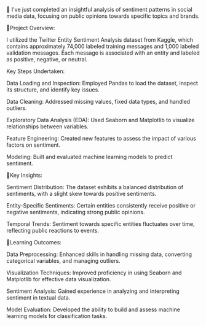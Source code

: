 💢 I've just completed an insightful analysis of sentiment patterns in social media data, focusing on public opinions towards specific topics and brands.

 

🚀Project Overview:

I utilized the Twitter Entity Sentiment Analysis dataset from Kaggle, which contains approximately 74,000 labeled training messages and 1,000 labeled validation messages. Each message is associated with an entity and labeled as positive, negative, or neutral.



Key Steps Undertaken:

Data Loading and Inspection: Employed Pandas to load the dataset, inspect its structure, and identify key issues.

Data Cleaning: Addressed missing values, fixed data types, and handled outliers.



Exploratory Data Analysis (EDA): Used Seaborn and Matplotlib to visualize relationships between variables.

Feature Engineering: Created new features to assess the impact of various factors on sentiment.



Modeling: Built and evaluated machine learning models to predict sentiment.



🚀Key Insights:

Sentiment Distribution: The dataset exhibits a balanced distribution of sentiments, with a slight skew towards positive sentiments.



Entity-Specific Sentiments: Certain entities consistently receive positive or negative sentiments, indicating strong public opinions.



Temporal Trends: Sentiment towards specific entities fluctuates over time, reflecting public reactions to events.



🚀Learning Outcomes:

Data Preprocessing: Enhanced skills in handling missing data, converting categorical variables, and managing outliers.

Visualization Techniques: Improved proficiency in using Seaborn and Matplotlib for effective data visualization.

Sentiment Analysis: Gained experience in analyzing and interpreting sentiment in textual data.

Model Evaluation: Developed the ability to build and assess machine learning models for classification tasks.



